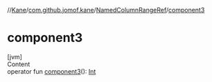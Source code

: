 //[Kane](../../index.md)/[com.github.jomof.kane](../index.md)/[NamedColumnRangeRef](index.md)/[component3](component3.md)



# component3  
[jvm]  
Content  
operator fun [component3](component3.md)(): [Int](https://kotlinlang.org/api/latest/jvm/stdlib/kotlin/-int/index.html)  



